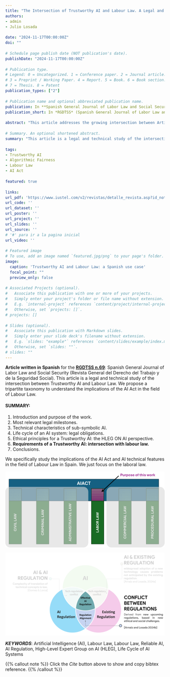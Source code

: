 ```yaml
---
title: "The Intersection of Trustworthy AI and Labour Law. A Legal and Technical Study from a Tripartite Taxonomy"
authors:
- admin
- Julio Losada

date: "2024-11-17T00:00:00Z"
doi: ""

# Schedule page publish date (NOT publication's date).
publishDate: "2024-11-17T00:00:00Z"

# Publication type.
# Legend: 0 = Uncategorized. 1 = Conference paper. 2 = Journal article.
# 3 = Preprint / Working Paper. 4 = Report. 5 = Book. 6 = Book section.
# 7 = Thesis. 8 = Patent
publication_types: ["2"]

# Publication name and optional abbreviated publication name.
publication: In **Spanish General Journal of Labor Law and Social Security**. n. 69
publication_short: In *RGDTSS* (Spanish General Journal of Labor Law and Social Security, Spanish)

abstract: "This article addresses the growing intersection between Artificial Intelligence (AI) and labour law. Through a tripartite taxonomy, and from a legal utility approach, it explores the characteristics and capabilities of sub-symbolic AI, the phases of its life cycle, both pre-implementation and post-implementation. The main documentary obligations and ethical principles established by the High-Level Expert Group on AI (HLEG) and the AI Act are analysed, highlighting the importance of human action and oversight, technical soundness, privacy and data management, transparency, diversity, non-discrimination and equity, social and environmental welfare, and accountability. The article concludes by providing an overview of the need for appropriate regulation to ensure the safe and legal use of AI in the workplace."

# Summary. An optional shortened abstract.
summary: "This article is a legal and technical study of the intersection between Trustworthy AI and Labour Law. We propose a tripartite taxonomy to understand the implications of the AI Act in the field of Labour Law."

tags:
- Trustworthy AI
- Algorithmic Fairness
- Labour Law
- AI Act

featured: true

links:
url_pdf: 'https://www.iustel.com/v2/revistas/detalle_revista.asp?id_noticia=427491'
url_code: ''
url_dataset: ''
url_poster: ''
url_project: ''
url_slides: ''
url_source: '' 
# '#' para ir a la pagina inicial
url_video: ''

# Featured image
# To use, add an image named `featured.jpg/png` to your page's folder. 
image:
  caption: 'Trustworthy AI and Labour Law: a Spanish use case'
  focal_point: ""
  preview_only: false

# Associated Projects (optional).
#   Associate this publication with one or more of your projects.
#   Simply enter your project's folder or file name without extension.
#   E.g. `internal-project` references `content/project/internal-project/index.md`.
#   Otherwise, set `projects: []`.
# projects: []

# Slides (optional).
#   Associate this publication with Markdown slides.
#   Simply enter your slide deck's filename without extension.
#   E.g. `slides: "example"` references `content/slides/example/index.md`.
#   Otherwise, set `slides: ""`.
# slides: ""
---
```


**Article written in Spanish** for the [**RGDTSS n.69**](https://www.iustel.com/v2/revistas/detalle_revista.asp?id=12&z=1): Spanish General Journal of Labor Law and Social Security (Revista General del Derecho del Trabajo y de la Seguridad Social).  This article is a legal and technical study of the intersection between Trustworthy AI and Labour Law. We propose a tripartite taxonomy to understand the implications of the AI Act in the field of Labour Law.

#### SUMMARY:
 1. Introduction and purpose of the work. 
 2. Most relevant legal milestones.
 3. Technical characteristics of sub-symbolic AI.
 4. Life cycle of an AI system: legal obligations. 
 5. Ethical principles for a Trustworthy AI: the HLEG ON AI perspective. 
 6. **Requirements of a Trustworthy  AI: intersection with labour law.**
 7. Conclusions.
  
We specifically study the implications of the AI Act and AI technical features in the field of Labour Law in Spain.  We just focus on the laboral law. 

![Spanish Intersection of Ai and Labour Law](AIA-LaboralLaw-intersection.png "Intersection of the AI and Law in Spain")

![Effective Regulaton](overlap.png "Effective Regulation of AI in Spain")


***KEYWORDS***: Artificial Intelligence (AI), Labour Law, Labour Law, Reliable AI, AI Regulation, High-Level Expert Group on AI (HLEG), Life Cycle of AI Systems







{{% callout note %}}
Click the *Cite* button above to show and copy bibtex reference.
{{% /callout %}}


